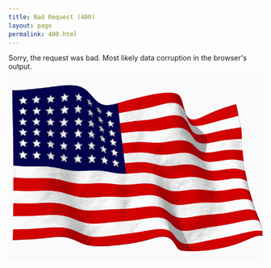 ```yaml
---
title: Bad Request (400)
layout: page
permalink: 400.html
---
```


Sorry, the request was bad. Most likely data corruption in the browser's output.
<img src="../assets/img/waving.gif" width="1280">
